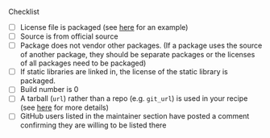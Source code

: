 <!--
Thank you very much for putting in this recipe PR!

This repository is very active, so if you need help with
a PR or once it's ready for review, please let the right people know.
There are language-specific teams for reviewing recipes.

Currently available teams are:
- python `@conda-forge/help-python`
- python/c hybrid `@conda-forge/help-python-c`
- r `@conda-forge/help-r`
- java `@conda-forge/help-java`
- nodejs `@conda-forge/help-nodejs`
- c/c++ `@conda-forge/help-c-cpp`
- perl `@conda-forge/help-perl`
- Julia `@conda-forge/help-julia`
- ruby `@conda-forge/help-ruby`

If your PR doesn't fall into those categories please contact
the full review team `@conda-forge/staged-recipes`.

Due to GitHub limitations first time contributors to conda-forge are unable
to ping these teams. You can type `@conda-forge-admin, please ping team` in 
a comment on the PR to get the attention of the `staged-recipes` team. You can 
also consider asking on our [Gitter channel](https://gitter.im/conda-forge/conda-forge.github.io)
if your recipe isn't reviewed promptly.
-->

Checklist

- [ ] License file is packaged (see [here](https://github.com/conda-forge/staged-recipes/blob/master/recipes/example/meta.yaml#L57-L66) for an example)
- [ ] Source is from official source
- [ ] Package does not vendor other packages. (If a package uses the source of another package, they should be separate packages or the licenses of all packages need to be packaged)
- [ ] If static libraries are linked in, the license of the static library is packaged.
- [ ] Build number is 0
- [ ] A tarball (`url`) rather than a repo (e.g. `git_url`) is used in your recipe (see [here](https://conda-forge.org/docs/maintainer/adding_pkgs.html#build-from-tarballs-not-repos) for more details)
- [ ] GitHub users listed in the maintainer section have posted a comment confirming they are willing to be listed there
